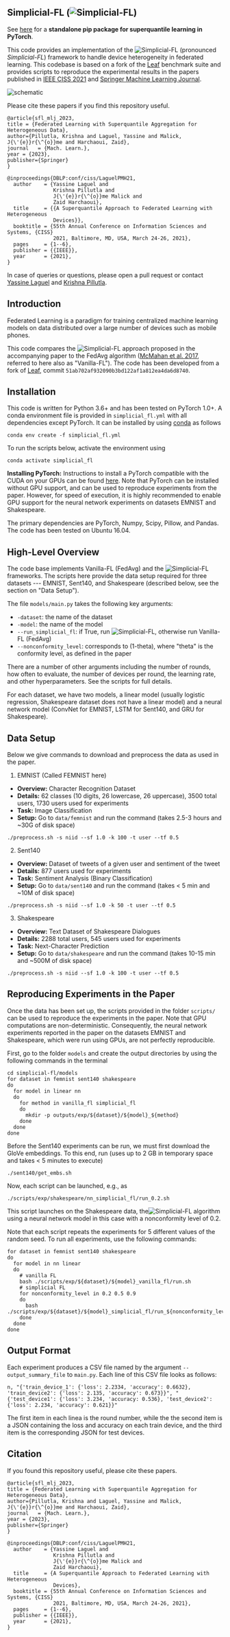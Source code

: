 <!-- # Handling Device Heterogeneity in Federated Learning: A Superquantile Approach -->
## Simplicial-FL (![Simplicial-FL](fig/simplicial-fl.gif))

See [here](https://github.com/krishnap25/sqwash) for a 
**standalone pip package for superquantile learning in PyTorch**.

This code provides an implementation of 
the 
![Simplicial-FL](fig/simplicial-fl.gif)
(pronounced *Simplicial-FL*)
framework to handle device heterogeneity in federated learning.
This codebase is based on a fork of the [Leaf](leaf.cmu.edu) benchmark suite
and provides scripts to reproduce the experimental results in the papers published in
[IEEE CISS 2021](https://krishnap25.github.io/papers/2021_Simplicial_FL_CISS.pdf) and 
[Springer Machine Learning Journal](https://arxiv.org/pdf/2112.09429.pdf). 

![schematic](fig/simplicial_fl_schematic.png "Schematic of Simplicial FL")


Please cite these papers if you find this repository useful.
```
@article{sfl_mlj_2023,
title = {Federated Learning with Superquantile Aggregation for Heterogeneous Data},
author={Pillutla, Krishna and Laguel, Yassine and Malick, J{\'{e}}r{\^{o}}me and Harchaoui, Zaid},
journal   = {Mach. Learn.},
year = {2023},
publisher={Springer}
}

@inproceedings{DBLP:conf/ciss/LaguelPMH21,
  author    = {Yassine Laguel and
               Krishna Pillutla and
               J{\'{e}}r{\^{o}}me Malick and
               Zaid Harchaoui},
  title     = {{A Superquantile Approach to Federated Learning with Heterogeneous
               Devices}},
  booktitle = {55th Annual Conference on Information Sciences and Systems, {CISS}
               2021, Baltimore, MD, USA, March 24-26, 2021},
  pages     = {1--6},
  publisher = {{IEEE}},
  year      = {2021},
}
```

In case of queries or questions, please open a pull request
or contact [Yassine Laguel](https://yassine-laguel.github.io/)
and [Krishna Pillutla](https://krishnap25.github.io/).


Introduction
-----------------
Federated Learning is a paradigm for training centralized machine learning models 
on data distributed over a large number of devices such as mobile phones.

This code compares the ![Simplicial-FL](fig/simplicial-fl.gif) approach proposed in the accompanying paper
to the FedAvg algorithm ([McMahan et al. 2017](https://arxiv.org/abs/1602.05629), referred to 
here also as "Vanilla-FL").
The code has been developed from a fork of [Leaf](leaf.cmu.edu), commit 
```51ab702af932090b3bd122af1a812ea4da6d8740```.


Installation                                                                                                                   
-----------------
This code is written for Python 3.6+
and has been tested on PyTorch 1.0+.
A conda environment file is provided in 
`simplicial_fl.yml` with all dependencies except PyTorch. 
It can be installed by using 
[conda](https://docs.conda.io/projects/conda/en/latest/user-guide/tasks/manage-environments.html#creating-an-environment-from-an-environment-yml-file)
as follows

```
conda env create -f simplicial_fl.yml
```
To run the scripts below, activate the environment using 
```
conda activate simplicial_fl
```


**Installing PyTorch:** Instructions to install 
a PyTorch compatible with the CUDA on your GPUs
can be found [here](https://pytorch.org/get-started/locally/).
Note that PyTorch can be installed without GPU support, and can be used to reproduce experiments
from the paper. 
However, for speed of execution, it is highly recommended to enable GPU support for the neural network 
experiments on datasets EMNIST and Shakespeare.

The primary dependencies are PyTorch, Numpy, Scipy, Pillow, and Pandas.
The code has been tested on Ubuntu 16.04.

High-Level Overview
-------------------
The code base implements Vanilla-FL (FedAvg) and the ![Simplicial-FL](fig/simplicial-fl.gif) frameworks. 
The scripts here provide the data setup required for 
three datasets --- EMNIST, Sent140, and Shakespeare (described below, see the section on "Data Setup").

The file ```models/main.py``` takes the following key arguments:

  * `-dataset`: the name of the dataset
  * `-model`: the name of the model
  * `--run_simplicial_fl`: if True, run ![Simplicial-FL](fig/simplicial-fl.gif), otherwise run Vanilla-FL (FedAvg)
  * `--nonconformity_level`: corresponds to (1-theta), where "theta" is the conformity level, as defined in the paper
  
There are a number of other arguments including the number of rounds, how often to evaluate, the number of devices per round, the learning rate, and other hyperparameters. See the scripts for full details.

For each dataset, we have two models, a linear model (usually logistic regression, Shakespeare dataset does not have a linear model) and a neural network model (ConvNet for EMNIST, LSTM for Sent140, and GRU for Shakespeare). 


Data Setup
-----------
Below we give commands to download and preprocess the data as used in the paper.

1. EMNIST (Called FEMNIST here)

  * **Overview:** Character Recognition Dataset
  * **Details:** 62 classes (10 digits, 26 lowercase, 26 uppercase), 3500 total users, 1730 users used for experiments
  * **Task:** Image Classification
  * **Setup:** Go to ```data/femnist``` and run the command (takes 2.5-3 hours and ~30G of disk space) 
  
```
./preprocess.sh -s niid --sf 1.0 -k 100 -t user --tf 0.5
```

2. Sent140

  * **Overview:** Dataset of tweets of a given user and sentiment of the tweet
  * **Details:** 877 users used for experiments
  * **Task:** Sentiment Analysis (Binary Classification)
  * **Setup:** Go to ```data/sent140``` and run the command (takes < 5 min and ~10M of disk space)
 
```
./preprocess.sh -s niid --sf 1.0 -k 50 -t user --tf 0.5
```

3. Shakespeare

  * **Overview:** Text Dataset of Shakespeare Dialogues
  * **Details:** 2288 total users, 545 users used for experiments
  * **Task:** Next-Character Prediction
  * **Setup:** Go to ```data/shakespeare``` and run the command (takes 10-15 min and ~500M of disk space)
 
```
./preprocess.sh -s niid --sf 1.0 -k 100 -t user --tf 0.5
```
  
  <!-- Download `data.tgz` from [this link](https://drive.google.com/file/d/1IPf_jg_Y2ZzFw4wKaHrU2FgWs_MfhPkG/view?usp=sharing), and untar it in ```data/shakespeare``` using the command `tar -zvxf data.tgz`. The data occupies 30M compressed and 160M uncompressed.
  Note: We will update the repository and the paper with a command like the two datasets above to generate the data using a script.
  -->
  


Reproducing Experiments in the Paper
-------------------------------------

Once the data has been set up, the scripts provided in the folder ```scripts/``` can be used 
to reproduce the experiments in the paper.
Note that GPU computations are non-deterministic. Consequently, the neural network
experiments reported in the paper on the datasets EMNIST and Shakespeare, 
which were run using GPUs, are not perfectly reproducible. 

First, go to the folder `models` and create the output directories by using 
the following commands in the terminal
```
cd simplicial-fl/models
for dataset in femnist sent140 shakespeare
do
  for model in linear nn
  do
    for method in vanilla_fl simplicial_fl
    do
      mkdir -p outputs/exp/${dataset}/${model}_${method}
    done
  done
done
```

Before the Sent140 experiments can be run, we must first download the GloVe embeddings. 
To this end, run (uses up to 2 GB in temporary space and takes < 5 minutes to execute)
```
./sent140/get_embs.sh
```


Now, each script can be launched, e.g., as 
```
./scripts/exp/shakespeare/nn_simplicial_fl/run_0.2.sh
``` 
This script launches on the Shakespeare data, the![Simplicial-FL](fig/simplicial-fl.gif) algorithm
using a neural network model in this case with a nonconformity level of 0.2.

Note that each script repeats the experiments for 5 different values of the 
random seed.
To run all experiments, use the following commands:
```
for dataset in femnist sent140 shakespeare
do
  for model in nn linear
  do 
    # vanilla FL
    bash ./scripts/exp/${dataset}/${model}_vanilla_fl/run.sh
    # simplicial FL
    for nonconformity_level in 0.2 0.5 0.9
    do
      bash ./scripts/exp/${dataset}/${model}_simplicial_fl/run_${nonconformity_level}.sh
    done
  done
done
```

Output Format
-------------
Each experiment produces a CSV file named by the argument `--output_summary_file` to `main.py`. Each line of this CSV file looks as follows:

```
n, "{'train_device_1': {'loss': 2.2334, 'accuracy': 0.6632}, 'train_device2': {'loss': 2.135, 'accuracy': 0.673}}", "{'test_device1': {'loss': 3.234, 'accuracy: 0.536}, 'test_device2': {'loss': 2.234, 'accuracy': 0.621}}"
```
The first item in each linea is the round number, while the the second item is a JSON containing the loss and accuracy on each train device, and the third item is the corresponding JSON for test devices.

Citation
---------
If you found this repository useful, please cite these papers.

```
@article{sfl_mlj_2023,
title = {Federated Learning with Superquantile Aggregation for Heterogeneous Data},
author={Pillutla, Krishna and Laguel, Yassine and Malick, J{\'{e}}r{\^{o}}me and Harchaoui, Zaid},
journal   = {Mach. Learn.},
year = {2023},
publisher={Springer}
}

@inproceedings{DBLP:conf/ciss/LaguelPMH21,
  author    = {Yassine Laguel and
               Krishna Pillutla and
               J{\'{e}}r{\^{o}}me Malick and
               Zaid Harchaoui},
  title     = {A Superquantile Approach to Federated Learning with Heterogeneous
               Devices},
  booktitle = {55th Annual Conference on Information Sciences and Systems, {CISS}
               2021, Baltimore, MD, USA, March 24-26, 2021},
  pages     = {1--6},
  publisher = {{IEEE}},
  year      = {2021},
}
```


